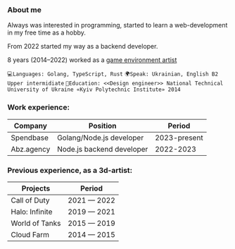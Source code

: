 ### About me
Always was interested in programming, started to learn a web-development in my free time as a hobby.

From 2022 started my way as a backend developer.

8 years (2014–2022) worked as a [game environment artist](https://www.artstation.com/cgdima)

`💻Languages: Golang, TypeScript, Rust`
`🌍Speak: Ukrainian, English B2 Upper intermidiate`
`📖Education: <<Design engineer>> National Technical University of Ukraine «Kyiv Polytechnic Institute» 2014`

### Work experience:

|Company    | Position                  |Period |
|-----------|---------------------------|-------|
|Spendbase | Golang/Node.js developer | 2023-present  |
|Abz.agency | Node.js backend developer | 2022-2023  |

### Previous experience, as a 3d-artist:
|Projects       |Period         |
|---------------|---------------|
|Call of Duty  	|2021 — 2022 	|
|Halo: Infinite |2019 — 2021    |
|World of Tanks |2015 — 2019	|
|Cloud Farm  	|2014 — 2015    |




